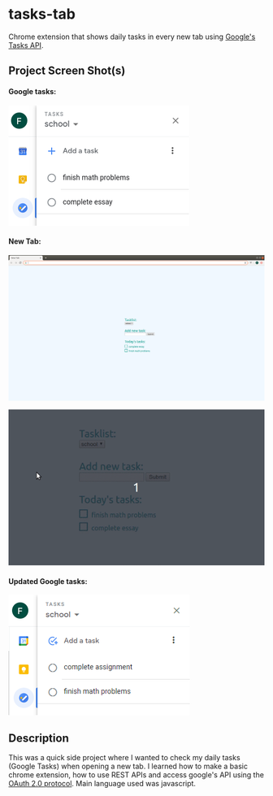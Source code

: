 # tasks-tab
Chrome extension that shows daily tasks in every new tab using [Google's Tasks API](https://developers.google.com/tasks).

## Project Screen Shot(s)
#### Google tasks:
![](/img/googletasks.png?raw=true "Optional Title")

#### New Tab:
![](/img/tasks.png?raw=true)

![](/tasks-tab.gif?raw=true "Optional Title")

#### Updated Google tasks:
![](/img/image.png?raw=true)

## Description

This was a quick side project where I wanted to check my daily tasks (Google Tasks) when opening a new tab. I learned how to make a basic chrome extension, how to use REST APIs and access google's API using the [OAuth 2.0 protocol](https://oauth.net/2/). Main language used was javascript.

